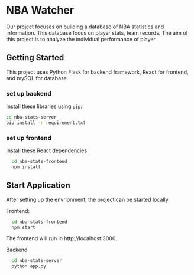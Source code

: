 
NBA Watcher
=====================
Our project focuses on building a database of NBA statistics and information. This database focus on player stats, team records. The aim of this project is to analyze the individual performance of player. 

Getting Started
---------------

This project uses Python Flask for backend framework, React for frontend, and mySQL for database.

### set up backend

Install these libraries using `pip`:


```sh
cd nba-stats-server
pip install -r requirement.txt
```

### set up frontend

Install these React dependencies


```sh
  cd nba-stats-frontend
  npm install
```



Start Application
--------
After setting up the envrionment, the project can be started locally.

Frontend:
```sh
  cd nba-stats-frontend
  npm start
```
The frontend will run in http://localhost:3000. 

Backend 
```sh
  cd nba-stats-server
  python app.py    
```

